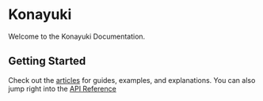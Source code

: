 # Konayuki

Welcome to the Konayuki Documentation.

## Getting Started

Check out the [articles](~/articles/getting-started.md) for guides, examples, and explanations. You can also jump right into the [API Reference](~/api/index.md)
